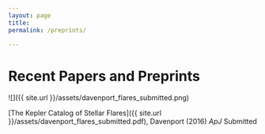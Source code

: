 ```yaml
---
layout: page
title: 
permalink: /preprints/

---
```



# Recent Papers and Preprints

![]({{ site.url }}/assets/davenport_flares_submitted.png)

[The Kepler Catalog of Stellar Flares]({{ site.url }}/assets/davenport_flares_submitted.pdf), Davenport (2016) *ApJ* Submitted

